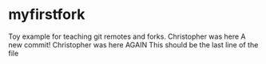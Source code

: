 # myfirstfork
Toy example for teaching git remotes and forks. 
Christopher was here
A new commit!
Christopher was here AGAIN
This should be the last line of the file
